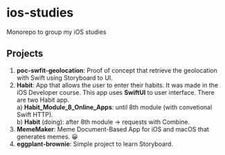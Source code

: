 # ios-studies

Monorepo to group my iOS studies

## Projects

1. **poc-swfit-geolocation**: Proof of concept that retrieve the geolocation with Swift using Storyboard to UI.
2. **Habit**: App that allows the user to enter their habits. It was made in the iOS Developer course. This app uses **SwiftUI** to user interface. There are two Habit app. <br/>
   a) **Habit_Module_8_Online_Apps**: until 8th module (with convetional Swift HTTP). <br/>
   b) **Habit** (doing): after 8th module -> requests with Combine. <br/>
3. **MemeMaker**: Meme Document-Based App for iOS and macOS that generates memes. 😀
4. **eggplant-brownie**: Simple project to learn Storyboard.
